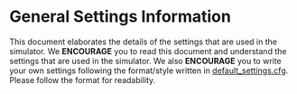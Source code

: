 # General Settings Information

This document elaborates the details of the settings that are used in the simulator.
We **ENCOURAGE** you to read this document and understand the settings that are used in the simulator.
We also **ENCOURAGE** you to write your own settings following the format/style written in
[default_settings.cfg](default_settings.cfg). Please follow the format for readability.

